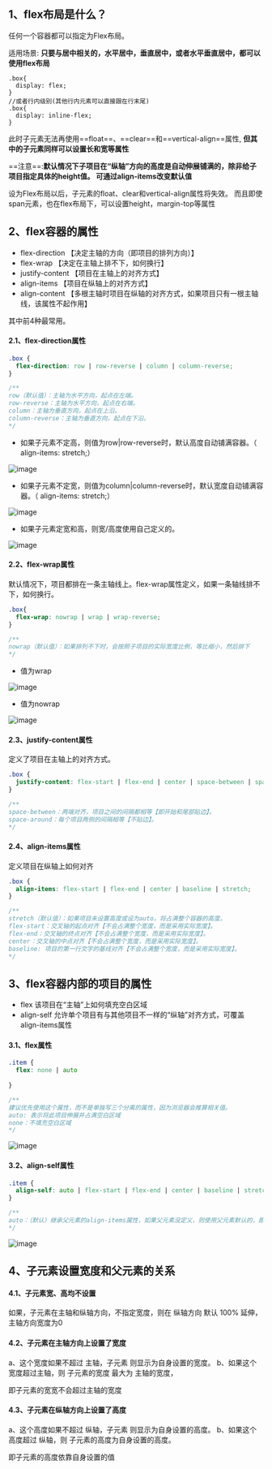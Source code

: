 ## 1、flex布局是什么？
任何一个容器都可以指定为Flex布局。

适用场景: **只要与居中相关的，水平居中，垂直居中，或者水平垂直居中，都可以使用flex布局**

```
.box{
  display: flex;
}
//或者行内级别(其他行内元素可以直接跟在行末尾)
.box{
  display: inline-flex;
}
```
此时子元素无法再使用==float==、==clear==和==vertical-align==属性,
**但其中的子元素同样可以设置长和宽等属性**

==注意==:**默认情况下子项目在“纵轴”方向的高度是自动伸展铺满的，除非给子项目指定具体的height值。 可通过align-items改变默认值**

设为Flex布局以后，子元素的float、clear和vertical-align属性将失效。
而且即使span元素，也在flex布局下，可以设置height，margin-top等属性


## 2、flex容器的属性
- flex-direction    【决定主轴的方向（即项目的排列方向）】
- flex-wrap  【决定在主轴上排不下，如何换行】
- justify-content  【项目在主轴上的对齐方式】
- align-items  【项目在纵轴上的对齐方式】
- align-content  【多根主轴时项目在纵轴的对齐方式，如果项目只有一根主轴线，该属性不起作用】

其中前4种最常用。

#### 2.1、flex-direction属性
```css
.box {
  flex-direction: row | row-reverse | column | column-reverse;
}

/**
row（默认值）：主轴为水平方向，起点在左端。
row-reverse：主轴为水平方向，起点在右端。
column：主轴为垂直方向，起点在上沿。
column-reverse：主轴为垂直方向，起点在下沿。
*/
```

- 如果子元素不定高，则值为row|row-reverse时，默认高度自动铺满容器。（    align-items: stretch;）

![image](/person/images/flex/flex-direction-row.png)
- 如果子元素不定宽，则值为column|column-reverse时，默认宽度自动铺满容器。（    align-items: stretch;）

![image](/person/images/flex/flex-direction-column.png)
- 如果子元素定宽和高，则宽/高度使用自己定义的。

![image](/person/images/flex/flex-direction-column-width.png)

#### 2.2、flex-wrap属性
默认情况下，项目都排在一条主轴线上。flex-wrap属性定义，如果一条轴线排不下，如何换行。

```css
.box{
  flex-wrap: nowrap | wrap | wrap-reverse;
}

/**
nowrap（默认值）：如果排列不下时，会按照子项目的实际宽度比例，等比缩小，然后排下
*/
```

- 值为wrap

![image](/person/images/flex/flex-wrap-no.png)
- 值为nowrap

![image](/person/images/flex/flex-wrap.png)

#### 2.3、justify-content属性
定义了项目在主轴上的对齐方式。

```css
.box {
  justify-content: flex-start | flex-end | center | space-between | space-around;
}

/**
space-between：两端对齐，项目之间的间隔都相等【即开始和尾部贴边】。
space-around：每个项目两侧的间隔相等【不贴边】。
*/
```
#### 2.4、align-items属性
定义项目在纵轴上如何对齐

```css
.box {
  align-items: flex-start | flex-end | center | baseline | stretch;
}

/**
stretch（默认值）：如果项目未设置高度或设为auto，将占满整个容器的高度。
flex-start：交叉轴的起点对齐【不会占满整个宽度，而是采用实际宽度】。
flex-end：交叉轴的终点对齐【不会占满整个宽度，而是采用实际宽度】。
center：交叉轴的中点对齐【不会占满整个宽度，而是采用实际宽度】。
baseline: 项目的第一行文字的基线对齐【不会占满整个宽度，而是采用实际宽度】。
*/
```

## 3、flex容器内部的项目的属性
- flex  该项目在“主轴”上如何填充空白区域
- align-self  允许单个项目有与其他项目不一样的“纵轴”对齐方式，可覆盖align-items属性

#### 3.1、flex属性
```css
.item {
  flex: none | auto
  
}

/**
建议优先使用这个属性，而不是单独写三个分离的属性，因为浏览器会推算相关值。
auto: 表示将此项目伸展并占满空白区域
none：不填充空白区域
*/
```
![image](/person/images/flex/flex-item-auto.png)


#### 3.2、align-self属性
```css
.item {
  align-self: auto | flex-start | flex-end | center | baseline | stretch;
}

/**
auto：（默认）继承父元素的align-items属性，如果父元素没定义，则使用父元素默认的，即stretch
*/
```
![image](/person/images/flex/flex-align-self.png)





## 4、子元素设置宽度和父元素的关系
#### 4.1、子元素宽、高均不设置
如果，子元素在主轴和纵轴方向，不指定宽度，则在 纵轴方向 默认 100% 延伸， 主轴方向宽度为0

#### 4.2、子元素在主轴方向上设置了宽度
a、这个宽度如果不超过 主轴，子元素 则显示为自身设置的宽度。
b、如果这个宽度超过主轴，则 子元素的宽度 最大为 主轴的宽度，

即子元素的宽宽不会超过主轴的宽度

#### 4.3、子元素在纵轴方向上设置了高度
a、这个高度如果不超过 纵轴，子元素 则显示为自身设置的高度。
b、如果这个高度超过 纵轴，则 子元素的高度为自身设置的高度。

即子元素的高度依靠自身设置的值